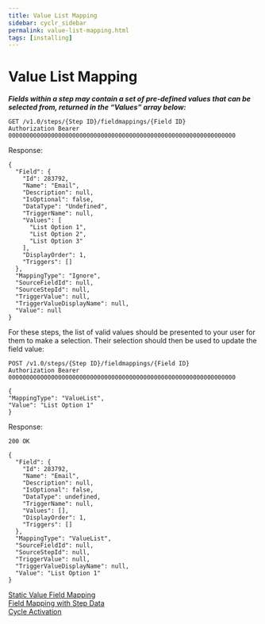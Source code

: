 ```yaml
---
title: Value List Mapping
sidebar: cyclr_sidebar
permalink: value-list-mapping.html
tags: [installing]
---
```


# Value List Mapping #

**_Fields within a step may contain a set of pre-defined values that can be selected from, returned in the “Values” array below:_**

    GET /v1.0/steps/{Step ID}/fieldmappings/{Field ID}
    Authorization Bearer 0000000000000000000000000000000000000000000000000000000000000000

Response:

    {
      "Field": {
        "Id": 283792,
        "Name": "Email",
        "Description": null,
        "IsOptional": false,
        "DataType": "Undefined",
        "TriggerName": null,
        "Values": [
          "List Option 1",
          "List Option 2",
          "List Option 3"
        ],
        "DisplayOrder": 1,
        "Triggers": []
      },
      "MappingType": "Ignore",
      "SourceFieldId": null,
      "SourceStepId": null,
      "TriggerValue": null,
      "TriggerValueDisplayName": null,
      "Value": null
    }

For these steps, the list of valid values should be presented to your user for them to make a selection. Their selection should then be used to update the field value:

    POST /v1.0/steps/{Step ID}/fieldmappings/{Field ID} 
    Authorization Bearer 0000000000000000000000000000000000000000000000000000000000000000 

    {
    "MappingType": "ValueList",
    "Value": "List Option 1"
    }

Response:

    200 OK

    {
      "Field": {
        "Id": 283792,
        "Name": "Email",
        "Description": null,
        "IsOptional": false,
        "DataType": undefined,
        "TriggerName": null,
        "Values": [],
        "DisplayOrder": 1,
        "Triggers": []
      },
      "MappingType": "ValueList",
      "SourceFieldId": null,
      "SourceStepId": null,
      "TriggerValue": null,
      "TriggerValueDisplayName": null,
      "Value": "List Option 1" 
    }

[Static Value Field Mapping](./static-value-mapping)  
[Field Mapping with Step Data](./field-mapping-with-step-data)  
[Cycle Activation](./cycle-activation)